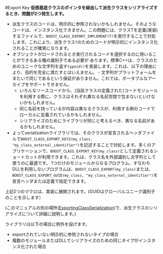 #Export Key
**仮想基底クラスのポインタを経由して派生クラスをシリアライズするとき、問題が2つ発生します。**

- 派生クラスのコードは、明示的に参照されないかもしれません。そのようなコードは、インスタンス化できません。この問題には、クラスTを定義(実装)するファイルで、`BOOST_CLASS_EXPORT_IMPLEMENT(T)`を実行することで対処します。これにより、派生クラス`T`のためのコードが明示的にインスタンス化されることが確実になります。
- オブジェクトがロードされるとき実行されるコードを選択するのに用いることができるある種の識別子である必要が あります。標準C++は、クラスのためのユニークな文字列を返す`typeid()`を実装します。これは、以下の理由により、目的を完全に満たすとはいえません。	- 文字列がプラットフォームをまたいで同じであるという保証がありません。これでは、ポータブルなアーカイブをサポートできません。
	- いろんなソースコードから、(当該クラスの定義された)コードモジュールを利用する際に、クラスはそれぞれ異なる名前空間で包まないといけないかもしれません。
	- 同じ名前を持っているが内容は異なるクラスが、利用する側のコードでローカルに定義されているかもしれません。
	- シリアライズのためにライブラリが同じと考えるべき、異なる名前があるかもしれません。
- よってserializationライブラリでは、そのクラスが宣言されるヘッダファイルで`BOOST_CLASS_EXPORT_KEY2(my_class, "my_class_external_identifier")`を記述することで対処します。多くのアプリケーションで、`BOOST_CLASS_EXPORT_KEY(my_class)`として定義されるショートカットが利用できます。これは、クラス名を外部識別し文字列として使うのに最適です。
1つだけのモジュールからなるプログラム、すなわちDLLを利用しないプログラムは、`BOOST_CLASS_EXPORT(my_class)`または、`BOOST_CLASS_EXPORT_GUID(my_class, "my_class_external_identifier")`を宣言ヘッダまたは定義で指定できます。

上記2つのマクロは、実装に展開されます。(GUIDはグローバルユニーク識別子のことを示します）

(このマニュアルの別の場所([ExportingClassSerialization](../../special-considerations/exporting-class-serialization.md))で、派生クラスのシリアライズについて詳細に説明します。)

ライブラリは以下の場合に例外を投げます。

- exportされていない明示的に参照されないタイプの場合
- 複数のモジュールまたはDLLでシリアライズのための同じタイプがインスタンス化された場合


